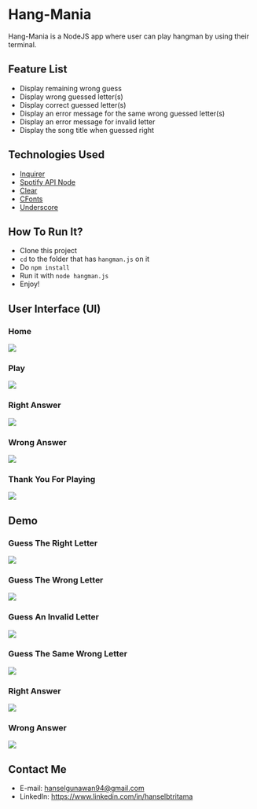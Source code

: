 # Hang-Mania

Hang-Mania is a NodeJS app where user can play hangman by using their terminal.

## Feature List

 * Display remaining wrong guess
 * Display wrong guessed letter(s)
 * Display correct guessed letter(s)
 * Display an error message for the same wrong guessed letter(s)
 * Display an error message for invalid letter
 * Display the song title when guessed right

## Technologies Used

 * [Inquirer](https://www.npmjs.com/package/inquirer)
 * [Spotify API Node](https://www.npmjs.com/package/spotify-web-api-node)
 * [Clear](https://www.npmjs.com/package/clear)
 * [CFonts](https://www.npmjs.com/package/cfonts)
 * [Underscore](https://www.npmjs.com/package/underscore)

## How To Run It?
* Clone this project
* `cd` to the folder that has `hangman.js` on it
* Do `npm install `
* Run it with `node hangman.js`
* Enjoy!

## User Interface (UI)

### Home
![](https://imgur.com/zRhLOsY.png)
### Play
![](https://imgur.com/RMcfNfY.png)
### Right Answer
![](https://imgur.com/WwORyaZ.png)
### Wrong Answer
![](https://imgur.com/HdQaOWM.png)
### Thank You For Playing
![](https://imgur.com/6rO1UmK.png)

## Demo
### Guess The Right Letter
![](https://imgur.com/FiUGsRS.gif)
### Guess The Wrong Letter
![](https://imgur.com/fGNXRyj.gif)
### Guess An Invalid Letter
![](https://imgur.com/2p14ng7.gif)
### Guess The Same Wrong Letter
![](https://imgur.com/8o7HATS.gif)
### Right Answer
![](https://imgur.com/ZCPjG9F.gif)
### Wrong Answer
![](https://imgur.com/lmsILy7.gif)

## Contact Me
* E-mail: hanselgunawan94@gmail.com
* LinkedIn: https://www.linkedin.com/in/hanselbtritama
